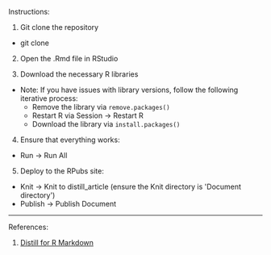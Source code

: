 Instructions:
1. Git clone the repository
- git clone 

2. Open the .Rmd file in RStudio

3. Download the necessary R libraries
- Note: If you have issues with library versions, follow the following iterative process:
    - Remove the library via `remove.packages()`
    - Restart R via Session -> Restart R
    - Download the library via `install.packages()`

4. Ensure that everything works:
- Run -> Run All

5. Deploy to the RPubs site:
- Knit -> Knit to distill_article (ensure the Knit directory is 'Document directory')
- Publish -> Publish Document

---

References:
1. [Distill for R Markdown](https://rstudio.github.io/distill/)